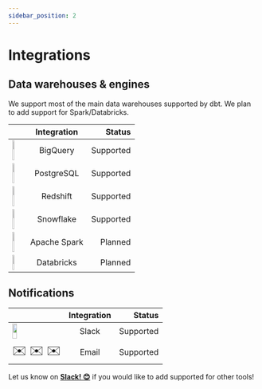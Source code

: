 ```yaml
---
sidebar_position: 2
---
```


# Integrations

## Data warehouses & engines
We support most of the main data warehouses supported by dbt. We plan to add support for Spark/Databricks.

<div class="redata_table">

|      | Integration | Status     |
| :---        |    :----:   |          ---: |
| <img height="40" width="30%" src="https://miro.medium.com/max/1024/0*eDEy4S8zFfYnRt1X.png" />      | BigQuery       | Supported |
| <img height="40" width="30%" src="https://www.pngkey.com/png/full/20-201458_when-ubers-engineering-team-published-a-blog-post.png" />   | PostgreSQL        | Supported      |
| <img height="40" width="30%" src="https://dbdb.io/media/logos/amazon-redshift.png" />  | Redshift        | Supported      |
| <img height="40" width="30%" src="https://www.snowflake.com/wp-content/themes/snowflake/img/snowflake-logo-blue@2x.png" />  | Snowflake        | Supported      |
| <img height="40" width="30%" src="https://upload.wikimedia.org/wikipedia/commons/thumb/f/f3/Apache_Spark_logo.svg/1200px-Apache_Spark_logo.svg.png" />  | Apache Spark        | Planned      |
| <img height="30" width="30%" src="https://credentials.databricks.com/assets/themes/credentials.databricks.com/images/databricks-logo.png" />  | Databricks        | Planned      |

</div>

<div class="redata_table">

## Notifications

|      | Integration | Status     |
| :---        |    :----:   |          ---: |
| <img height="30" width="30%" src="https://upload.wikimedia.org/wikipedia/commons/b/b9/Slack_Technologies_Logo.svg" />      | Slack       | Supported |
| <font size="5">✉️ ✉️ ✉️</font> | Email       | Supported |


Let us know on **[Slack! 😊](https://www.getre.io/slack)** if you would like to add supported for other tools!

</div>